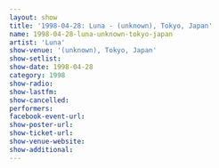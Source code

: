 ```yaml
---
layout: show
title: '1998-04-28: Luna - (unknown), Tokyo, Japan'
name: 1998-04-28-luna-unknown-tokyo-japan
artist: 'Luna'
show-venue: '(unknown), Tokyo, Japan'
show-setlist: 
show-date: 1998-04-28
category: 1998
show-radio: 
show-lastfm: 
show-cancelled: 
performers: 
facebook-event-url: 
show-poster-url: 
show-ticket-url: 
show-venue-website: 
show-additional: 
---
```


